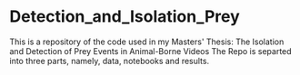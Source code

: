 # Detection_and_Isolation_Prey
This is a repository of the code used in my Masters' Thesis: The Isolation and Detection of Prey Events in Animal-Borne Videos
The Repo is separted into three parts, namely, data, notebooks and results.